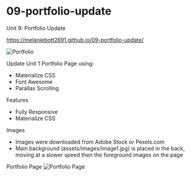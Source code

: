 # 09-portfolio-update
Unit 9: Portfolio Update

 https://melaniebott2691.github.io/09-portfolio-update/

![Portfolio](assets/images/portfoliowebpage.png)


Update Unit 1 Portfolio Page using:

* Materialize CSS
* Font Awesome
* Parallax Scrolling

Features
- Fully Responsive
- Materialize CSS

Images
- Images were downloaded from Adobe Stock or Pexels.com
- Main background (assets/images/image1.jpg) is placed in the back, moving at a slower speed then the foreground images on the page


Portfolio Page
![Portfolio Page](assets/images/portfoliopage.png)

